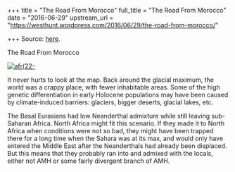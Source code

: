 +++
title = "The Road From Morocco"
full_title = "The Road From Morocco"
date = "2016-06-29"
upstream_url = "https://westhunt.wordpress.com/2016/06/29/the-road-from-morocco/"

+++
Source: [here](https://westhunt.wordpress.com/2016/06/29/the-road-from-morocco/).

The Road From Morocco

[![afr(22-](https://westhunt.files.wordpress.com/2016/06/afr22.gif?w=640)](https://westhunt.files.wordpress.com/2016/06/afr22.gif)

It never hurts to look at the map. Back around the glacial maximum, the
world was a crappy place, with fewer inhabitable areas. Some of the high
genetic differentiation in early Holocene populations may have been
caused by climate-induced barriers: glaciers, bigger deserts, glacial
lakes, etc.

The Basal Eurasians had low Neanderthal admixture while still leaving
sub-Saharan Africa. North Africa might fit this scenario. If they made
it to North Africa when conditions were not so bad, they might have been
trapped there for a long time when the Sahara was at its max, and would
only have entered the Middle East after the Neanderthals had already
been displaced. But this means that they probably ran into and admixed
with the locals, either not AMH or some fairly divergent branch of AMH.

